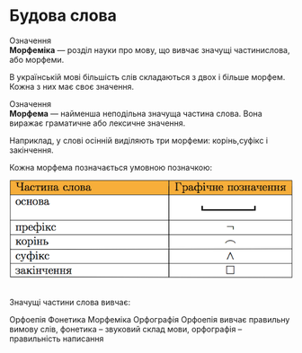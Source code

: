 # Будова слова


<div class="space">
<div class="eoz-wrap">
<span class="eoz">Означення</span>
<div class="eoz-text">
<b>Морфеміка</b> — роздiл науки про мову, що вивчає значущi частинислова, або морфеми.
</div>
</div>
</div>


В українськiй мовi бiльшiсть слiв складаються з двох i бiльше морфем. Кожна з них має своє значення.


<div class="space">
<div class="eoz-wrap">
<span class="eoz">Означення</span>
<div class="eoz-text">
<b>Морфема</b> — найменша неподiльна значуща частина слова. Вона виражає граматичне або лексичне значення.
</div>
</div>
</div>


Наприклад, у словi осiннiй видiляють три морфеми: корiнь,суфiкс i закiнчення.


Кожна морфема позначається умовною позначкою:



<div class="center">
<img src="../pics/4/chast.png" width="600px" class="center"/>
</div>


<br>
<quiz correctLabel="correct" incorrectLabel="incorrect" checkLabel="check">
    <question text="">
        <p>Значущі частини слова вивчає:</p>
        <answer>Орфоепія</answer>
        <answer>Фонетика</answer>
        <answer correct>Морфеміка</answer>
        <answer>Орфографія</answer>
        <explanation>
        Орфоепія вивчає правильну вимову слів, фонетика – звуковий склад мови, орфографія – правильність написання
        </explanation>
    </question>
</quiz>

